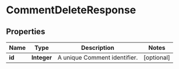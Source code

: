 

# CommentDeleteResponse

## Properties

Name | Type | Description | Notes
------------ | ------------- | ------------- | -------------
**id** | **Integer** | A unique Comment identifier. |  [optional]



